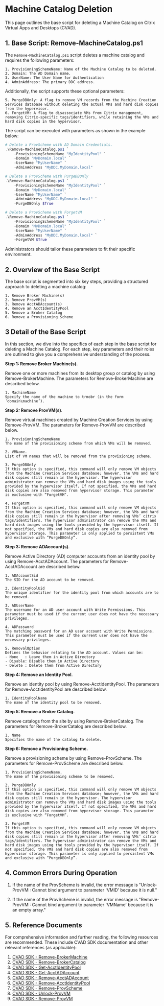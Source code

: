 # Machine Catalog Deletion

This page outlines the base script for deleting a Machine Catalog on Citrix Virtual Apps and Desktops (CVAD).



## 1. Base Script: Remove-MachineCatalog.ps1

The `Remove-MachineCatalog.ps1` script deletes a machine catalog and requires the following parameters:

    1. ProvisioningSchemeName: Name of the Machine Catalog to be deleted.
    2. Domain: The AD Domain name. 
    3. UserName: The User Name for Authentication
    4. AdminAddress: The primary DDC address.
    
Additionally, the script supports these optional parameters:

    5. PurgeDBOnly: A flag to remove VM records from the Machine Creation Services database without deleting the actual VMs and hard disk copies from the hypervisor.
    6. ForgetVM: A flag to disassociate VMs from Citrix management, removing Citrix-specific tags/identifiers, while retaining the VMs and hard disk copies in the hypervisor.
    
The script can be executed with parameters as shown in the example below:

```powershell
# Delete a ProvScheme with AD Domain Credentials.
.\Remove-MachineCatalog.ps1 `
    -ProvisioningSchemeName "MyIdentityPool" `
    -Domain "MyDomain.local" `
    -UserName "MyUserName" `
    -AdminAddress "MyDDC.MyDomain.local"

# Delete a ProvScheme with PurgeDBOnly
.\Remove-MachineCatalog.ps1 `
    -ProvisioningSchemeName "MyIdentityPool" `
    -Domain "MyDomain.local" `
    -UserName "MyUserName" `
    -AdminAddress "MyDDC.MyDomain.local" `
    -PurgeDBOnly $True

# Delete a ProvScheme with ForgetVM
.\Remove-MachineCatalog.ps1 `
    -ProvisioningSchemeName "MyIdentityPool" `
    -Domain "MyDomain.local" `
    -UserName "MyUserName" `
    -AdminAddress "MyDDC.MyDomain.local" `
    -ForgetVM $True
```

Administrators should tailor these parameters to fit their specific environment.



## 2. Overview of the Base Script

The base script is segmented into six key steps, providing a structured approach to deleting a machine catalog:

    1. Remove Broker Machine(s)
    2. Remove ProvVM(s)
    3. Remove AcctADAccount(s)
    4. Remove an AcctIdentityPool
    5. Remove a Broker Catalog
    6. Remove a Provisioning Scheme



## 3 Detail of the Base Script

In this section, we dive into the specifics of each step in the base script for deleting a Machine Catalog. For each step, key parameters and their roles are outlined to give you a comprehensive understanding of the process.


**Step 1: Remove Broker Machine(s).**

Remove one or more machines from its desktop group or catalog by using Remove-BrokerMachine. The parameters for Remove-BrokerMachine are described below.

    1. MachineName
    Specify the name of the machine to trmobr (in the form ‘domain\machine’).

**Step 2: Remove ProvVM(s).**

Remove virtual machines created by Machine Creation Services by using Remove-ProvVM. The parameters for Remove-ProvVM are described below.

    1. ProvisioningSchemeName
    The name of the provisioning scheme from which VMs will be removed.		

    2. VMName.
    List of VM names that will be removed from the provisioning scheme.	

    3. PurgeDBOnly
    If this option is specified, this command will only remove VM objects from the Machine Creation Services database; however, the VMs and hard disk copies still remain in the hypervisor. The hypervisor administrator can remove the VMs and hard disk images using the tools provided by the hypervisor itself. If not specified, the VMs and hard disk copies are also removed from hypervisor storage. This parameter is exclusive with “ForgetVM”.	

    4. ForgetVM
    If this option is specified, this command will only remove VM objects from the Machine Creation Services database; however, the VMs and hard disk copies still remain in the hypervisor after removing VMs’ citrix tags/identifiers. The hypervisor administrator can remove the VMs and hard disk images using the tools provided by the hypervisor itself. If not specified, the VMs and hard disk copies are also removed from hypervisor storage. This parameter is only applied to persistent VMs and exclusive with “PurgeDBOnly”.	

**Step 3: Remove ADAccount(s).**

Remove Active Directory (AD) computer accounts from an identity pool by using Remove-AcctADAccount. The parameters for Remove-AcctADAccount are described below.

    1. ADAccountSid
    The SID for the AD account to be removed.	

    2. IdentityPoolUid
    The unique identifier for the identity pool from which accounts are to be removed.	

    3. ADUserName
    The username for an AD user account with Write Permissions. This parameter must be used if the current user does not have the necessary privileges.	

    4. ADPassword
    The matching password for an AD user account with Write Permissions. This parameter must be used if the current user does not have the necessary privileges.	

    5. RemovalOption
    Defines the behavior relating to the AD account. Values can be: 
    - None   : Leave them in Active Directory
    - Disable: Disable them in Active Directory
    - Delete : Delete them from Active Directory

**Step 4: Remove an Identity Pool.**

Remove an identity pool by using Remove-AcctIdentityPool. The parameters for Remove-AcctIdentityPool are described below.

    1. IdentityPoolName
    The name of the identity pool to be removed.

**Step 5: Remove a Broker Catalog.**

Remove catalogs from the site by using Remove-BrokerCatalog. The parameters for Remove-BrokerCatalog are described below.

    1. Name
    Specifies the name of the catalog to delete.	

**Step 6: Remove a Provisioning Scheme.**

Remove a provisioning scheme by using Remove-ProvScheme. The parameters for Remove-ProvScheme are described below.

    1. ProvisioningSchemeName.
    The name of the provisioning scheme to be removed.	
    
    2. PurgeDBOnly
    If this option is specified, this command will only remove VM objects from the Machine Creation Services database; however, the VMs and hard disk copies still remain in the hypervisor. The hypervisor administrator can remove the VMs and hard disk images using the tools provided by the hypervisor itself. If not specified, the VMs and hard disk copies are also removed from hypervisor storage. This parameter is exclusive with “ForgetVM”.	

    3. ForgetVM
    If this option is specified, this command will only remove VM objects from the Machine Creation Services database; however, the VMs and hard disk copies still remain in the hypervisor after removing VMs’ citrix tags/identifiers. The hypervisor administrator can remove the VMs and hard disk images using the tools provided by the hypervisor itself. If not specified, the VMs and hard disk copies are also removed from hypervisor storage. This parameter is only applied to persistent VMs and exclusive with “PurgeDBOnly”.	


## 4. Common Errors During Operation

1. If the name of the ProvScheme is invalid, the error message is "Unlock-ProvVM : Cannot bind argument to parameter 'VMID' because it is null."

2. If the name of the ProvScheme is invalid, the error message is "Remove-ProvVM : Cannot bind argument to parameter 'VMName' because it is an empty array."



## 5. Reference Documents

For comprehensive information and further reading, the following resources are recommended. These include CVAD SDK documentation and other relevant references (as applicable):

1. [CVAD SDK - Remove-BrokerMachine](https://developer-docs.citrix.com/en-us/citrix-daas-sdk/Broker/Remove-BrokerMachine.html)
2. [CVAD SDK - Remove-BrokerCatalog](https://developer-docs.citrix.com/en-us/citrix-virtual-apps-desktops-sdk/current-release/Broker/Remove-BrokerCatalog.html)
3. [CVAD SDK - Get-AcctIdentityPool](https://developer-docs.citrix.com/en-us/citrix-daas-sdk/adidentity/get-acctidentitypool)
4. [CVAD SDK - Get-AcctADAccount](https://developer-docs.citrix.com/en-us/citrix-virtual-apps-desktops-sdk/current-release/ADIdentity/Get-AcctADAccount.html)
5. [CVAD SDK - Remove-AcctADAccount](https://developer-docs.citrix.com/en-us/citrix-virtual-apps-desktops-sdk/current-release/ADIdentity/Remove-AcctADAccount.html)
6. [CVAD SDK - Remove-AcctIdentityPool](https://developer-docs.citrix.com/en-us/citrix-daas-sdk/ADIdentity/Remove-AcctIdentityPool.html)
7. [CVAD SDK - Remove-ProvScheme](https://developer-docs.citrix.com/en-us/citrix-virtual-apps-desktops-sdk/current-release/MachineCreation/Remove-ProvScheme.html)
8. [CVAD SDK - Unlock-ProvVM](https://developer-docs.citrix.com/en-us/citrix-virtual-apps-desktops-sdk/current-release/MachineCreation/Unlock-ProvVM.html)
9. [CVAD SDK - Remove-ProvVM](https://developer-docs.citrix.com/en-us/citrix-virtual-apps-desktops-sdk/current-release/MachineCreation/Remove-ProvVM.html)


